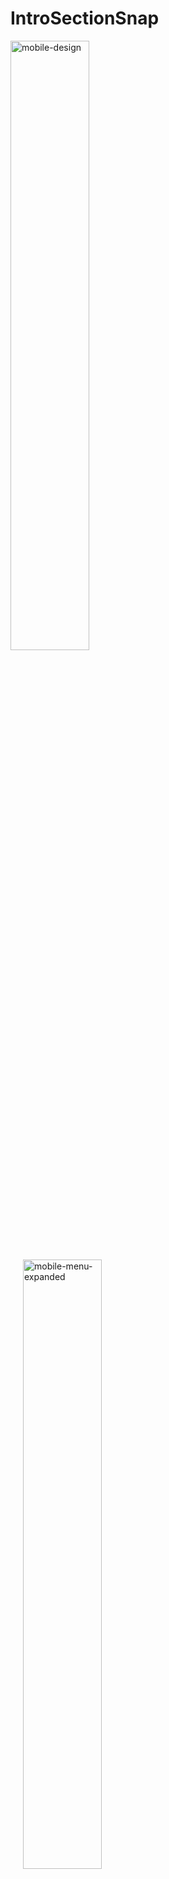 # IntroSectionSnap
<p>
  <img src="https://github.com/user-attachments/assets/53940bcd-ddc3-4a90-bf56-390f7cfce584" alt="mobile-design" width="50%" style="margin-right: 20px;">
  <img src="https://github.com/user-attachments/assets/dca80dc9-6acd-4689-a5df-04ec7a31a59f" alt="mobile-menu-expanded" width="50%" style="margin-left: 20px;">
   <img src="https://github.com/user-attachments/assets/d871a26c-ece1-4522-86cc-774478751de4" alt="mobile-menu-expanded" width="50%" style="margin-left: 20px;">
</p>


